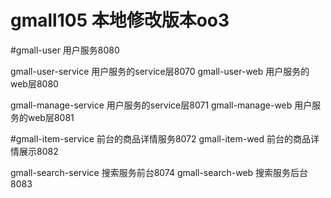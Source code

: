 # gmall105  本地修改版本oo3
#gmall-user         用户服务8080


gmall-user-service 用户服务的service层8070
gmall-user-web     用户服务的web层8080

gmall-manage-service 用户服务的service层8071
gmall-manage-web     用户服务的web层8081

#gmall-item-service 前台的商品详情服务8072
gmall-item-wed 前台的商品详情展示8082

gmall-search-service    搜索服务前台8074
gmall-search-web        搜索服务后台8083